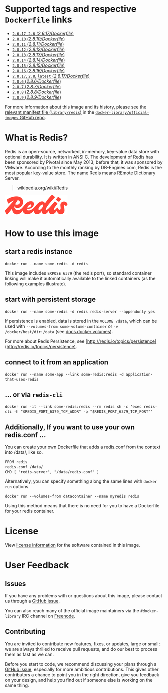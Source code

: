 # Supported tags and respective `Dockerfile` links

- [`2.6.17`, `2.6` (*2.6.17/Dockerfile*)](https://github.com/docker-library/redis/blob/99c172e82ed81af441e13dd48dda2729e19493bc/2.6.17/Dockerfile)
- [`2.8.10` (*2.8.10/Dockerfile*)](https://github.com/docker-library/redis/blob/99c172e82ed81af441e13dd48dda2729e19493bc/2.8.10/Dockerfile)
- [`2.8.11` (*2.8.11/Dockerfile*)](https://github.com/docker-library/redis/blob/99c172e82ed81af441e13dd48dda2729e19493bc/2.8.11/Dockerfile)
- [`2.8.12` (*2.8.12/Dockerfile*)](https://github.com/docker-library/redis/blob/99c172e82ed81af441e13dd48dda2729e19493bc/2.8.12/Dockerfile)
- [`2.8.13` (*2.8.13/Dockerfile*)](https://github.com/docker-library/redis/blob/99c172e82ed81af441e13dd48dda2729e19493bc/2.8.13/Dockerfile)
- [`2.8.14` (*2.8.14/Dockerfile*)](https://github.com/docker-library/redis/blob/99c172e82ed81af441e13dd48dda2729e19493bc/2.8.14/Dockerfile)
- [`2.8.15` (*2.8.15/Dockerfile*)](https://github.com/docker-library/redis/blob/99c172e82ed81af441e13dd48dda2729e19493bc/2.8.15/Dockerfile)
- [`2.8.16` (*2.8.16/Dockerfile*)](https://github.com/docker-library/redis/blob/99c172e82ed81af441e13dd48dda2729e19493bc/2.8.16/Dockerfile)
- [`2.8.17`, `2.8`, `latest` (*2.8.17/Dockerfile*)](https://github.com/docker-library/redis/blob/99c172e82ed81af441e13dd48dda2729e19493bc/2.8.17/Dockerfile)
- [`2.8.6` (*2.8.6/Dockerfile*)](https://github.com/docker-library/redis/blob/99c172e82ed81af441e13dd48dda2729e19493bc/2.8.6/Dockerfile)
- [`2.8.7` (*2.8.7/Dockerfile*)](https://github.com/docker-library/redis/blob/99c172e82ed81af441e13dd48dda2729e19493bc/2.8.7/Dockerfile)
- [`2.8.8` (*2.8.8/Dockerfile*)](https://github.com/docker-library/redis/blob/99c172e82ed81af441e13dd48dda2729e19493bc/2.8.8/Dockerfile)
- [`2.8.9` (*2.8.9/Dockerfile*)](https://github.com/docker-library/redis/blob/99c172e82ed81af441e13dd48dda2729e19493bc/2.8.9/Dockerfile)

For more information about this image and its history, please see the [relevant
manifest file
(`library/redis`)](https://github.com/docker-library/official-images/blob/master/library/redis)
in the [`docker-library/official-images` GitHub
repo](https://github.com/docker-library/official-images).

# What is Redis?

Redis is an open-source, networked, in-memory, key-value data store with
optional durability. It is written in ANSI C. The development of Redis has been
sponsored by Pivotal since May 2013; before that, it was sponsored by VMware.
According to the monthly ranking by DB-Engines.com, Redis is the most popular
key-value store. The name Redis means REmote DIctionary Server.

> [wikipedia.org/wiki/Redis](https://en.wikipedia.org/wiki/Redis)

![logo](https://raw.githubusercontent.com/docker-library/docs/master/redis/logo.png)

# How to use this image

## start a redis instance

    docker run --name some-redis -d redis

This image includes `EXPOSE 6379` (the redis port), so standard container
linking will make it automatically available to the linked containers (as the
following examples illustrate).

## start with persistent storage

    docker run --name some-redis -d redis redis-server --appendonly yes

If persistence is enabled, data is stored in the `VOLUME /data`, which can be
used with `--volumes-from some-volume-container` or `-v /docker/host/dir:/data`
(see [docs.docker volumes](http://docs.docker.com/userguide/dockervolumes/)).

For more about Redis Persistence, see
[http://redis.io/topics/persistence](http://redis.io/topics/persistence).

## connect to it from an application

    docker run --name some-app --link some-redis:redis -d application-that-uses-redis

## ... or via `redis-cli`

    docker run -it --link some-redis:redis --rm redis sh -c 'exec redis-cli -h "$REDIS_PORT_6379_TCP_ADDR" -p "$REDIS_PORT_6379_TCP_PORT"'

## Additionally, If you want to use your own redis.conf ...

You can create your own Dockerfile that adds a redis.conf from the context into
/data/, like so.

    FROM redis
    redis.conf /data/
    CMD [ "redis-server", "/data/redis.conf" ]

Alternatively, you can specify something along the same lines with `docker run`
options.

    docker run --volumes-from datacontainer --name myredis redis

Using this method means that there is no need for you to have a Dockerfile for
your redis container.

# License

View [license information](http://redis.io/topics/license) for the software
contained in this image.

# User Feedback

## Issues

If you have any problems with or questions about this image, please contact us
 through a [GitHub issue](https://github.com/docker-library/redis/issues).

You can also reach many of the official image maintainers via the
`#docker-library` IRC channel on [Freenode](https://freenode.net).

## Contributing

You are invited to contribute new features, fixes, or updates, large or small;
we are always thrilled to receive pull requests, and do our best to process them
as fast as we can.

Before you start to code, we recommend discussing your plans 
through a [GitHub issue](https://github.com/docker-library/redis/issues), especially for more ambitious
contributions. This gives other contributors a chance to point you in the right
direction, give you feedback on your design, and help you find out if someone
else is working on the same thing.
